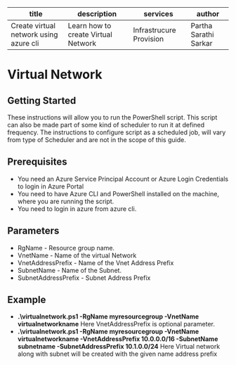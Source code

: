 |title    |description  |services |author |
|---------|-------------|---------|-------|
|Create virtual network using azure cli     | Learn how to create Virtual Network |   Infrastrucure Provision      | Partha Sarathi Sarkar      |

# Virtual Network

## Getting Started

These instructions will allow you to run the PowerShell script. This script can also be made part of some kind of scheduler to run it at defined frequency. The instructions to configure script as a scheduled job, will vary from type of Scheduler and are not in the scope of this guide.

## Prerequisites

* You need an Azure Service Principal Account or Azure Login Credentials to login in Azure Portal
* You need to have Azure CLI and PowerShell installed on the machine, where you are running the script.
* You need to login in azure from azure cli.

## Parameters

* RgName - Resource group name.
* VnetName - Name of the virtual Network
* VnetAddressPrefix - Name of the Vnet Address Prefix
* SubnetName - Name of the Subnet.
* SubnetAddressPrefix - Subnet Address Prefix

## Example

* **.\virtualnetwork.ps1 -RgName myresourcegroup  -VnetName virtualnetworkname**
Here VnetAddressPrefix is optional parameter.
* **.\virtualnetwork.ps1 -RgName myresourcegroup  -VnetName virtualnetworkname -VnetAddressPrefix 10.0.0.0/16 -SubnetName subnetname -SubnetAddressPrefix 10.1.0.0/24**
Here Virtual network along with subnet will be created with the given name address prefix
